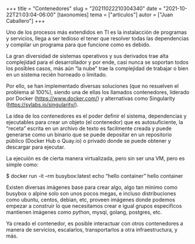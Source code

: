 +++
title = "Contenedores"
slug = "20211022210304340"
date = "2021-10-22T21:03:04-06:00"
[taxonomies]
tema = ["articulos"]
autor = ["Juan Caballero"]
+++

Uno de los procesos más extendidos en TI es la instalacción de programas
y servicios, llega a ser tedioso el tener que resolver todas las
dependencias y compilar un programa para que funcione como es debido.

La gran diversidad de sistemas operativos y sus derivados trae alta
complejidad para el desarrollador y por ende, casi nunca se soportan
todos los posibles casos, más aún “la nube” trae la complejidad de
trabajar o bien en un sistema recién horneado o limitado.

Por ello, se han implementado diversas soluciones (que no resuelven el
problema al 100%), siendo una de ellas los llamados contenedores,
liderado por Docker (https://www.docker.com/) y alternativas como
Singularity (https://sylabs.io/singularity/).

<!-- more -->
La idea de los contenedores es el poder definir el sistema, dependencias
y ejecutables para crear un objeto (el contenedor) que es
autosuficiente, la “receta” escrita en un archivo de texto es facilmente
creada y puede generarse como un binario que se puede depositar en un
repositorio público (Docker Hub o Quay.io) o privado donde se puede
obtener y descargar para ejecutar.

La ejecuión es de cierta manera virtualizada, pero sin ser una VM, pero
es simple como:

$ docker run -it –rm busybox:latest echo “hello container” hello
container

Existen diversas imágenes base para crear algo, algo tan minimo como
busybox o alpine solo son unos pocos megas, e incluso distribuciones
como ubuntu, centos, debian, etc, proveen imágenes donde podemos empezar
a construir lo que necesitamos crear e igual grupos especificos
mantienen imágenes como python, mysql, golang, postgres, etc.

Ya creado el contenedor, es posible interactuar con otros contenedores a
manera de servicios, escalarlos, transportarlos a otra infraestructura,
y más.


